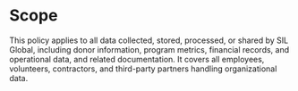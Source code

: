 # Scope

This policy applies to all data collected, stored, processed, or shared by SIL Global, including donor information, program metrics, financial records, and operational data, and related documentation. It covers all employees, volunteers, contractors, and third-party partners handling organizational data.


